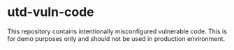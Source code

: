 # utd-vuln-code
This repository contains intentionally misconfigured vulnerable code. This is for demo purposes only and should not be used in production environment.
